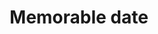 ---
layout: pattern
categories: [patterns, memorable-date]
title: Memorable date
type: [sub-nav-item]
permalink: /patterns/memorable-date/
overview: Lorem ipsum dolor sit amet, consectetur adipiscing elit, sed do eiusmod tempor incididunt ut labore et dolore magna aliqua. Interdum velit euismod in pellentesque. 
description: |
    
usa-link: "https://designsystem.digital.gov/components/memorable-date/"
specification: |
legend: Date of birth
hint: "For example: 4 28 1986"


yml: |
    
    legend: Date of birth
    hint: "For example: 4 28 1986"
  
jekyll: |

  "{% include patterns/memorable-date/memorable-date.md %}"

#spec:

### Paths to view design and code... 
## designimg: can be used to show an image of the design until a coded version can be created. The htmlpath & csspath should be located in the pattens folder. Read more about creating coded components in /docs/creating-patterns 
# designimg: 
htmlpath: patterns/memorable-date/memorable-date.md
csspath: patterns/memorable-date/index.scss
---
